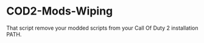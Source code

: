 # COD2-Mods-Wiping
That script remove your modded scripts from your Call Of Duty 2 installation PATH.
